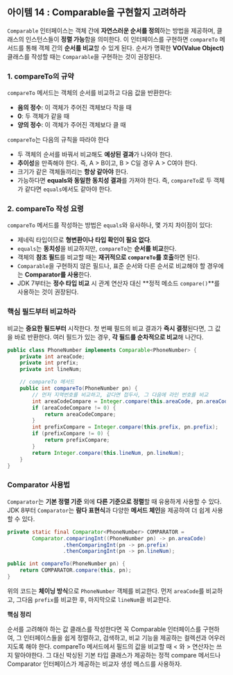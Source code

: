 ## **아이템 14 : Comparable을 구현할지 고려하라**

`Comparable` 인터페이스는 객체 간에 **자연스러운 순서를 정의**하는 방법을 제공하며, 클래스의 인스턴스들이 **정렬 가능**함을 의미한다. 이 인터페이스를 구현하면 `compareTo` 메서드를 통해 객체 간의 **순서를 비교**할 수 있게 된다. 순서가 명확한 **VO(Value Object)** 클래스를 작성할 때는 `Comparable`을 구현하는 것이 권장된다.

### 1. **compareTo의 규약**

`compareTo` 메서드는 객체의 순서를 비교하고 다음 값을 반환한다:

- **음의 정수**: 이 객체가 주어진 객체보다 작을 때
- **0**: 두 객체가 같을 때
- **양의 정수**: 이 객체가 주어진 객체보다 클 때

`compareTo`는 다음의 규칙을 따라야 한다

- 두 객체의 순서를 바꿔서 비교해도 **예상된 결과**가 나와야 한다.
- **추이성**을 만족해야 한다. 즉, A > B이고, B > C일 경우 A > C여야 한다.
- 크기가 같은 객체들끼리는 **항상 같아야** 한다.
- 가능하다면 **equals와 동일한 동치성 결과**를 가져야 한다. 즉, `compareTo`로 두 객체가 같다면 `equals`에서도 같아야 한다.

### 2. **compareTo 작성 요령**

`compareTo` 메서드를 작성하는 방법은 `equals`와 유사하나, 몇 가지 차이점이 있다:

- 제네릭 타입이므로 **형변환이나 타입 확인이 필요 없다**.
- `equals`는 **동치성**을 비교하지만, `compareTo`는 **순서를 비교**한다.
- 객체의 **참조 필드**를 비교할 때는 **재귀적으로 `compareTo`를 호출**하면 된다.
- `Comparable`을 구현하지 않은 필드나, 표준 순서와 다른 순서로 비교해야 할 경우에는 **Comparator를 사용**한다.
- JDK 7부터는 **정수 타입 비교** 시 관계 연산자 대신 **정적 메소드 `compare()`**를 사용하는 것이 권장된다.

### **핵심 필드부터 비교하라**

비교는 **중요한 필드부터** 시작한다. 첫 번째 필드의 비교 결과가 **즉시 결정**된다면, 그 값을 바로 반환한다. 여러 필드가 있는 경우, **각 필드를 순차적으로 비교**해 나간다.

```java
public class PhoneNumber implements Comparable<PhoneNumber> {
    private int areaCode;
    private int prefix;
    private int lineNum;

    // compareTo 메서드
    public int compareTo(PhoneNumber pn) {
        // 먼저 지역번호를 비교하고, 같다면 접두사, 그 다음에 라인 번호를 비교
        int areaCodeCompare = Integer.compare(this.areaCode, pn.areaCode);
        if (areaCodeCompare != 0) {
            return areaCodeCompare;
        }
        int prefixCompare = Integer.compare(this.prefix, pn.prefix);
        if (prefixCompare != 0) {
            return prefixCompare;
        }
        return Integer.compare(this.lineNum, pn.lineNum);
    }
}

```

### **Comparator 사용법**

`Comparator`는 **기본 정렬 기준** 외에 **다른 기준으로 정렬**할 때 유용하게 사용할 수 있다. JDK 8부터 `Comparator`는 **람다 표현식**과 다양한 **메서드 체인**을 제공하여 더 쉽게 사용할 수 있다.

```java
private static final Comparator<PhoneNumber> COMPARATOR =
        Comparator.comparingInt((PhoneNumber pn) -> pn.areaCode)
                  .thenComparingInt(pn -> pn.prefix)
                  .thenComparingInt(pn -> pn.lineNum);

public int compareTo(PhoneNumber pn) {
    return COMPARATOR.compare(this, pn);
}

```

위의 코드는 **체이닝 방식**으로 `PhoneNumber` 객체를 비교한다. 먼저 `areaCode`를 비교하고, 그다음 `prefix`를 비교한 후, 마지막으로 `lineNum`을 비교한다.

**핵심 정리**

순서를 고려해야 하는 값 클래스를 작성한다면 꼭 Comparable 인터페이스를 구현하여, 그 인터페이스들을 쉽게 정렬하고, 검색하고, 비교 기능을 제공하는 컬렉션과 어우러지도록 해야 한다. compareTo 메서드에서 필드의 값을 비교할 때 < 와 > 연산자는 쓰지 말아야한다. 그 대신 박싱된 기본 타입 클래스가 제공하는 정적 compare 메서드나 Comparator 인터페이스가 제공하는 비교자 생성 메스드를 사용하자.